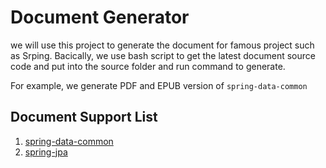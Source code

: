 # Document Generator

we will use this project to generate the document for famous project such as Srping. Bacically, we use bash script to get the latest document source code and put into the source folder and run command to generate.

For example, we generate PDF and EPUB version of `spring-data-common`

## Document Support List

1. [spring-data-common](https://docs.spring.io/spring-data/commons/docs/current/reference/html/)
2. [spring-jpa](https://docs.spring.io/spring-data/jpa/docs/current/reference/html/)
